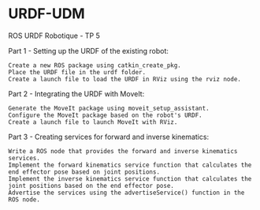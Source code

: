 # URDF-UDM
ROS URDF Robotique - TP 5

Part 1 - Setting up the URDF of the existing robot:

    Create a new ROS package using catkin_create_pkg.
    Place the URDF file in the urdf folder.
    Create a launch file to load the URDF in RViz using the rviz node.

Part 2 - Integrating the URDF with MoveIt:

    Generate the MoveIt package using moveit_setup_assistant.
    Configure the MoveIt package based on the robot's URDF.
    Create a launch file to launch MoveIt with RViz.

Part 3 - Creating services for forward and inverse kinematics:

    Write a ROS node that provides the forward and inverse kinematics services.
    Implement the forward kinematics service function that calculates the end effector pose based on joint positions.
    Implement the inverse kinematics service function that calculates the joint positions based on the end effector pose.
    Advertise the services using the advertiseService() function in the ROS node.
